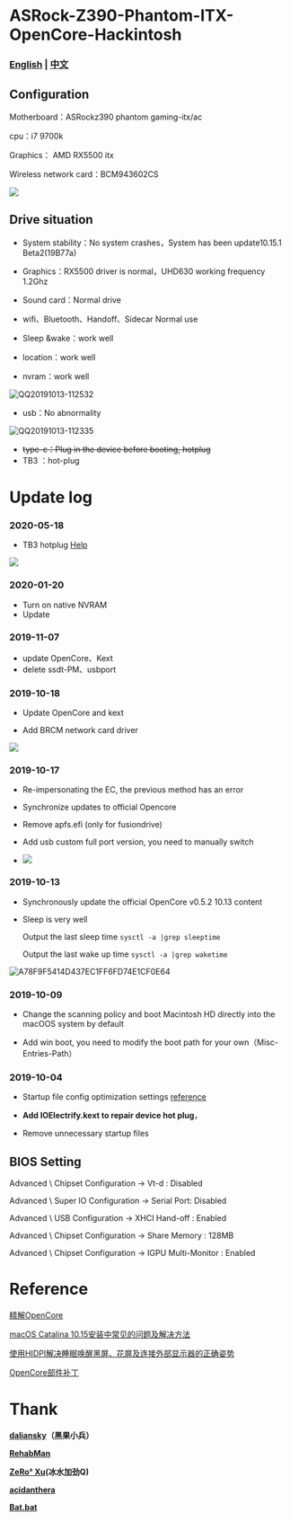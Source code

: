 # ASRock-Z390-Phantom-ITX-OpenCore-Hackintosh

### [English](README.md) | [中文](README-zh.md)

## Configuration

Motherboard：ASRockz390 phantom gaming-itx/ac

cpu：i7 9700k

Graphics： AMD RX5500 itx

Wireless network card：BCM943602CS

![](http://github.fangf.cc/mweb/15934410276957.jpg)


## Drive situation

* System stability：No system crashes，System has been update10.15.1 Beta2(19B77a)

* Graphics：RX5500 driver is normal，UHD630 working frequency 1.2Ghz
* Sound card：Normal drive
* wifi、Bluetooth、Handoff、Sidecar Normal use
* Sleep &wake：work well
* location：work well
* nvram：work well

      
![QQ20191013-112532](http://github.fangf.cc/mweb/QQ20191013-112532.png)
* usb：No abnormality

![QQ20191013-112335](http://github.fangf.cc/mweb/QQ20191013-112335.png)

* ~~type-c：Plug in the device before booting, hotplug~~
* TB3 ：hot-plug





# Update log



### 2020-05-18

* TB3 hotplug [Help](https://fangf.cc/2020/05/19/TB3/)

![](http://github.fangf.cc/mweb/15898151330755.jpg)

### 2020-01-20

* Turn on native NVRAM
* Update

### 2019-11-07

* update OpenCore、Kext
* delete ssdt-PM、usbport

### 2019-10-18

* Update OpenCore and kext

* Add BRCM network card driver

![](http://github.fangf.cc/mweb/15717383021286.png)

### 2019-10-17

* Re-impersonating the EC, the previous method has an error

* Synchronize updates to official Opencore

* Remove apfs.efi (only for fusiondrive)

* Add usb custom full port version, you need to manually switch

* ![](http://github.fangf.cc/mweb/15712818344299.jpg)


### 2019-10-13

* Synchronously update the official OpenCore v0.5.2 10.13 content

* Sleep is very well

   Output the last sleep time     `sysctl -a |grep sleeptime`
    
   Output the last wake up time  `sysctl -a |grep waketime`

![A78F9F5414D437EC1FF6FD74E1CF0E64](http://github.fangf.cc/mweb/A78F9F5414D437EC1FF6FD74E1CF0E64.jpg)


### 2019-10-09

* Change the scanning policy and boot Macintosh HD directly into the macOOS system by default

* Add win boot, you need to modify the boot path for your own（Misc-Entries-Path）

### 2019-10-04
* Startup file config optimization settings [reference](https://insanelymacdiscord.github.io/Getting-Started-With-OpenCore/)

* **Add IOElectrify.kext to repair device hot plug**，
* Remove unnecessary startup files




## BIOS Setting

Advanced \ Chipset Configuration → Vt-d : Disabled

Advanced \ Super IO Configuration → Serial Port: Disabled

Advanced \ USB Configuration → XHCI Hand-off : Enabled

Advanced \ Chipset Configuration → Share Memory : 128MB

Advanced \ Chipset Configuration → IGPU Multi-Monitor : Enabled


# Reference
[精解OpenCore](https://blog.daliansky.net/OpenCore-BootLoader.html)

[macOS Catalina 10.15安装中常见的问题及解决方法](https://blog.daliansky.net/Common-problems-and-solutions-in-macOS-Catalina-10.15-installation.html)

[使用HIDPI解决睡眠唤醒黑屏、花屏及连接外部显示器的正确姿势](https://blog.daliansky.net/Use-HIDPI-to-solve-sleep-wake-up-black-screen,-Huaping-and-connect-the-external-monitor-the-correct-posture.html)

[OpenCore部件补丁](https://github.com/daliansky/OC-little)


# Thank
**[daliansky](https://github.com/daliansky)（黑果小兵）**

**[RehabMan](https://bitbucket.org/RehabMan/)**

**[ZeRo° Xu](https://github.com/xzhih)(冰水加劲Q)**

**[acidanthera](https://github.com/acidanthera/OpenCorePkg)**

**[Bat.bat](https://github.com/williambj1)**
